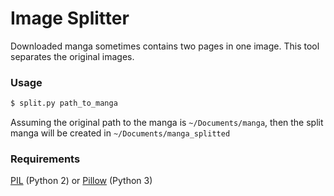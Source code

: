 # Image Splitter

Downloaded manga sometimes contains two pages in one image. This tool separates the original images.

### Usage  
```bash   
$ split.py path_to_manga
```

Assuming the original path to the manga is `~/Documents/manga`, then the split manga will be created in `~/Documents/manga_splitted` 

### Requirements
[PIL][1] (Python 2) or [Pillow][2] (Python 3)

[1]: http://www.pythonware.com/products/pil/
[2]: https://pypi.python.org/pypi/Pillow/4.2.1
